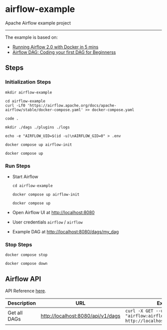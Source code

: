 # airflow-example
Apache Airflow example project 

--- 

The example is based on:
- [Running Airflow 2.0 with Docker in 5 mins](https://youtu.be/aTaytcxy2Ck?feature=shared)
- [Airflow DAG: Coding your first DAG for Beginnerss](https://youtu.be/IH1-0hwFZRQ?feature=shared)

## Steps
### Initialization Steps
```shell
mkdir airflow-example

cd airflow-example
curl -Lf0 'https://airflow.apache.org/docs/apache-airflow/stable/docker-compose.yaml' >> docker-compose.yaml

code .

mkdir ./dags ./plugins ./logs

echo -e "AIRFLOW_UID=$(id -u)\nAIRFLOW_GID=0" > .env

docker compose up airflow-init

docker compose up
```

### Run Steps
- Start Airflow
    ```shell
    cd airflow-example
    
    docker compose up airflow-init
    
    docker compose up
    ```

- Open Airflow UI at [http://localhost:8080](http://localhost:8080)
- User credentials `airflow` / `airflow`
- Example DAG at [http://localhost:8080/dags/my_dag](http://localhost:8080/dags/my_dag)

### Stop Steps
```shell
docker compose stop

docker compose down
```

## Airflow API
API Reference [here](https://airflow.apache.org/docs/apache-airflow/stable/stable-rest-api-ref.html).

| Description | URL | Example |
| -- | -- | -- |
| Get all DAGs |[http://localhost:8080/api/v1/dags](http://localhost:8080/api/v1/dags) | `curl -X GET --user "airflow:airflow" http://localhost:8080/api/v1/dags` |
